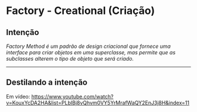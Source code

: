 # Factory - Creational (Criação)

## Intenção

_Factory Method é um padrão de design criacional que fornece uma interface para criar objetos em uma superclasse, mas permite que as subclasses alterem o tipo de objeto que será criado._

---

## Destilando a intenção

Em vídeo: https://www.youtube.com/watch?v=KouxYcDA2HA&list=PLbIBj8vQhvm0VY5YrMrafWaQY2EnJ3j8H&index=11
